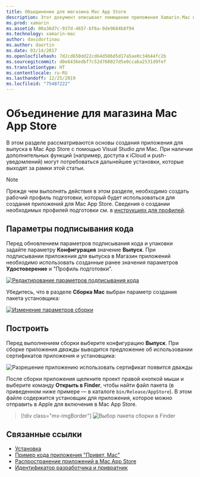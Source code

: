 ```yaml
---
title: Объединение для магазина Mac App Store
description: Этот документ описывает помещение приложения Xamarin.Mac в пакет для публикации в Mac App Store. В нем описаны параметры подписи кода и сборка.
ms.prod: xamarin
ms.assetid: 00a36d7c-937d-4657-bf6a-0de9684b8f94
ms.technology: xamarin-mac
author: davidortinau
ms.author: daortin
ms.date: 03/14/2017
ms.openlocfilehash: 7d2cd650dd22cd64d506d5d17a5ae0c34b44fc2b
ms.sourcegitcommit: d0e6436edbf7c52d760027d5e0ccaba2531d9fef
ms.translationtype: HT
ms.contentlocale: ru-RU
ms.lasthandoff: 12/25/2019
ms.locfileid: "75487222"
---
```

# <a name="bundling-for-the-mac-app-store"></a>Объединение для магазина Mac App Store

В этом разделе рассматриваются основы создания приложения для выпуска в Mac App Store с помощью Visual Studio для Mac. При наличии дополнительных функций (например, доступа к iCloud и push-уведомлений) могут потребоваться дальнейшее установки, которые выходят за рамки этой статьи.

> [!NOTE]
> Прежде чем выполнять действия в этом разделе, необходимо создать рабочий профиль подготовки, который будет использоваться для создания приложений для Mac App Store. Сведения о создании необходимых профилей подготовки см. в [инструкциях для профилей](profiles.md).

## <a name="code-signing-options"></a>Параметры подписывания кода

Перед обновлением параметров подписывания кода и упаковки задайте параметру **Конфигурация** значение **Выпуск**. При подписывании приложения для выпуска в Магазин приложений необходимо использовать созданные ранее значения параметров **Удостоверение** и "Профиль подготовки".

[![Редактирование параметров подписывания кода](bundling-images/sign.png)](bundling-images/sign-large.png#lightbox)

Убедитесь, что в разделе **Сборка Mac** выбран параметр создания пакета установщика:

[![Изменение параметров сборки](bundling-images/build.png "Изменение параметров сборки")](bundling-images/build-large.png#lightbox)

## <a name="build"></a>Построить

Перед выполнением сборки выберите конфигурацию **Выпуск**. При сборке приложения _дважды_ выводится предложение об использовании сертификатов приложения и установщика:

![Разрешение приложению использовать сертификат появится дважды](bundling-images/perms02.png)

После сборки приложения щелкните проект правой кнопкой мыши и выберите команду **Открыть в Finder**, чтобы найти файл пакета (в приведенном ниже примере — в каталоге `bin/Release/AppStore`).  В этом файле содержится установщик для приложения, которое можно отправить в Apple для включения в Mac App Store.

> [!div class="mx-imgBorder"]
> ![Выбор пакета сборки в Finder](bundling-images/path.png)

## <a name="related-links"></a>Связанные ссылки

- [Установка](/visualstudio/mac/installation/)
- [Пример кода приложения "Привет, Mac"](~/mac/get-started/hello-mac.md)
- [Распространение приложений в Mac App Store](https://developer.apple.com/devcenter/mac/checklist/)
- [Идентификатор разработчика и привратник](https://developer.apple.com/resources/developer-id/)
